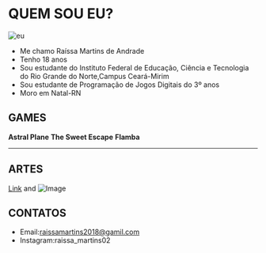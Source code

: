 # QUEM SOU EU?
![eu](Raíssa.jpeg)
- Me chamo Raíssa Martins de Andrade
- Tenho 18 anos
- Sou estudante do Instituto Federal de Educação, Ciência e Tecnologia do Rio Grande do Norte,Campus Ceará-Mirim
- Sou estudante de Programação de Jogos Digitais do 3º anos
- Moro em Natal-RN
## GAMES

**Astral Plane**
**The Sweet Escape**
**Flamba**
****


## ARTES



[Link](url) and ![Image](src)

## CONTATOS
- Email:raissamartins2018@gamil.com
- Instagram:raissa_martins02
